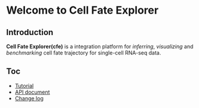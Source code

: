 # Welcome to Cell Fate Explorer

## Introduction

**Cell Fate Explorer(cfe)** is a integration platform for *inferring*, *visualizing* and *benchmarking* cell fate trajectory for single-cell RNA-seq data.

## Toc

- [Tutorial](./tutorial.md)
- [API document](./api.md)
- [Change log](./change_log.md)

